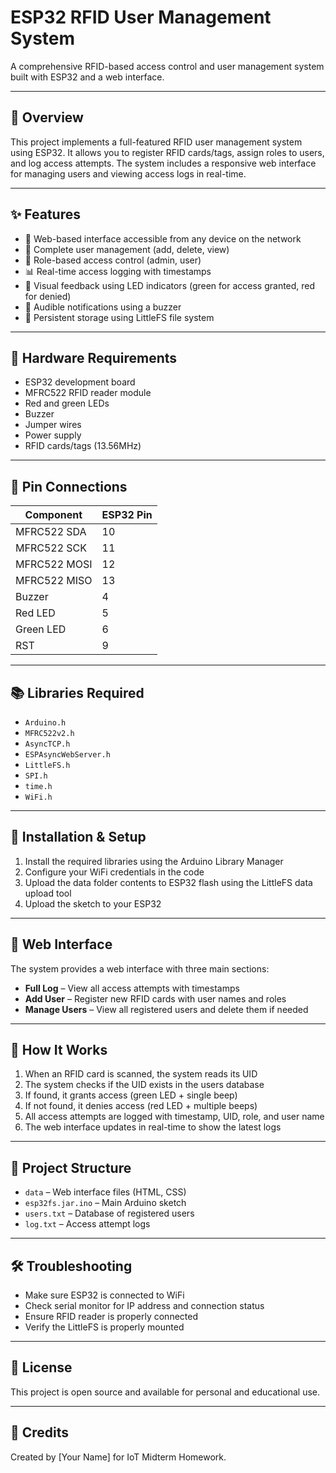 # ESP32 RFID User Management System

A comprehensive RFID-based access control and user management system built with ESP32 and a web interface.

---

## 📖 Overview

This project implements a full-featured RFID user management system using ESP32. It allows you to register RFID cards/tags, assign roles to users, and log access attempts. The system includes a responsive web interface for managing users and viewing access logs in real-time.

---

## ✨ Features

- 📱 Web-based interface accessible from any device on the network  
- 👤 Complete user management (add, delete, view)  
- 🔑 Role-based access control (admin, user)  
- 📊 Real-time access logging with timestamps  
- 🚦 Visual feedback using LED indicators (green for access granted, red for denied)  
- 🔔 Audible notifications using a buzzer  
- 💾 Persistent storage using LittleFS file system  

---

## 🔧 Hardware Requirements

- ESP32 development board  
- MFRC522 RFID reader module  
- Red and green LEDs  
- Buzzer  
- Jumper wires  
- Power supply  
- RFID cards/tags (13.56MHz)  

---

## 📌 Pin Connections

| Component      | ESP32 Pin |
|----------------|-----------|
| MFRC522 SDA    | 10        |
| MFRC522 SCK    | 11        |
| MFRC522 MOSI   | 12        |
| MFRC522 MISO   | 13        |
| Buzzer         | 4         |
| Red LED        | 5         |
| Green LED      | 6         |
| RST            | 9         |

---

## 📚 Libraries Required

- `Arduino.h`  
- `MFRC522v2.h`  
- `AsyncTCP.h`  
- `ESPAsyncWebServer.h`  
- `LittleFS.h`  
- `SPI.h`  
- `time.h`  
- `WiFi.h`  

---

## 🚀 Installation & Setup

1. Install the required libraries using the Arduino Library Manager  
2. Configure your WiFi credentials in the code  
3. Upload the data folder contents to ESP32 flash using the LittleFS data upload tool  
4. Upload the sketch to your ESP32  

---

## 📱 Web Interface

The system provides a web interface with three main sections:

- **Full Log** – View all access attempts with timestamps  
- **Add User** – Register new RFID cards with user names and roles  
- **Manage Users** – View all registered users and delete them if needed  

---

## 🔄 How It Works

1. When an RFID card is scanned, the system reads its UID  
2. The system checks if the UID exists in the users database  
3. If found, it grants access (green LED + single beep)  
4. If not found, it denies access (red LED + multiple beeps)  
5. All access attempts are logged with timestamp, UID, role, and user name  
6. The web interface updates in real-time to show the latest logs  

---

## 🔩 Project Structure

- `data` – Web interface files (HTML, CSS)  
- `esp32fs.jar.ino` – Main Arduino sketch  
- `users.txt` – Database of registered users  
- `log.txt` – Access attempt logs  

---

## 🛠️ Troubleshooting

- Make sure ESP32 is connected to WiFi  
- Check serial monitor for IP address and connection status  
- Ensure RFID reader is properly connected  
- Verify the LittleFS is properly mounted  

---

## 📝 License

This project is open source and available for personal and educational use.

---

## 🔗 Credits

Created by [Your Name] for IoT Midterm Homework.
